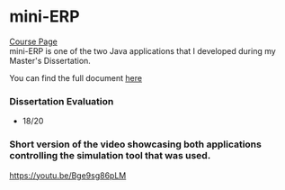 # mini-ERP  
[Course Page](https://sigarra.up.pt/feup/pt/ucurr_geral.ficha_uc_view?pv_ocorrencia_id=500404)  
mini-ERP is one of the two Java applications that I developed during my Master's Dissertation.

You can find the full document [here](https://sigarra.up.pt/feup/pt/pub_geral.pub_view?pi_pub_base_id=636948)  

### Dissertation Evaluation
 * 18/20
 
### Short version of the video showcasing both applications controlling the simulation tool that was used.
https://youtu.be/Bge9sg86pLM
